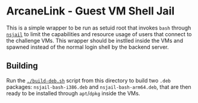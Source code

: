ArcaneLink - Guest VM Shell Jail
================================

This is a simple wrapper to be run as setuid root that invokes `bash` through
[`nsjail`](https://github.com/google/nsjail) to limit the capabilities and
resource usage of users that connect to the challenge VMs. This wrapper should
be instlled inside the VMs and spawned instead of the normal login shell by the
backend server.


Building
--------

Run the [`./build-deb.sh`](./build-deb.sh) script from this directory to build
two `.deb` packages: `nsjail-bash-i386.deb` and `nsjail-bash-arm64.deb`, that
are then ready to be installed through `apt`/`dpkg` inside the VMs.
